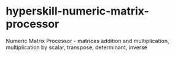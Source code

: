 # hyperskill-numeric-matrix-processor
Numeric Matrix Processor - matrices addition and multiplication, multiplication by scalar, transpose, determinant, inverse
